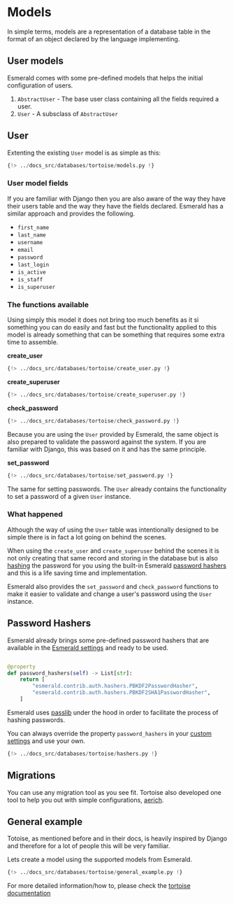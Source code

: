 # Models

In simple terms, models are a representation of a database table in the format of an object declared by the language
implementing.

## User models

Esmerald comes with some pre-defined models that helps the initial configuration of users.

1. `AbstractUser` - The base user class containing all the fields required a user.
2. `User` - A subsclass of `AbstractUser`

## User

Extenting the existing `User` model is as simple as this: 

```python
{!> ../docs_src/databases/tortoise/models.py !}
```

### User model fields

If you are familiar with Django then you are also aware of the way they have their users table and the way they
have the fields declared. Esmerald has a similar approach and provides the following.

* `first_name`
* `last_name`
* `username`
* `email`
* `password`
* `last_login`
* `is_active`
* `is_staff`
* `is_superuser`

### The functions available

Using simply this model it does not bring too much benefits as it si something you can do easily and fast but the
functionality applied to this model is already something that can be something that requires some extra time to
assemble.

**create_user**

```python
{!> ../docs_src/databases/tortoise/create_user.py !}
```

**create_superuser**

```python
{!> ../docs_src/databases/tortoise/create_superuser.py !}
```

**check_password**

```python hl_lines="21"
{!> ../docs_src/databases/tortoise/check_password.py !}
```

Because you are using the `User` provided by Esmerald, the same object is also prepared to validate
the password against the system. If you are familiar with Django, this was based on it and has the
same principle.

**set_password**

```python hl_lines="21"
{!> ../docs_src/databases/tortoise/set_password.py !}
```

The same for setting passwords. The `User` already contains the functionality to set a password of
a given `User` instance.

### What happened

Although the way of using the `User` table was intentionally designed to be simple there is in fact a lot going
on behind the scenes.

When using the `create_user` and `create_superuser` behind the scenes it is not only creating that same record and
storing in the database but is also <a href='https://nordpass.com/blog/password-hash/' target='_blank'>hashing</a>
the password for you using the built-in Esmerald [password hashers](#password-hashers) and this is a life saving
time and implementation.

Esmerald also provides the `set_password` and `check_password` functions to make it easier to
validate and change a user's password using the `User` instance.

## Password Hashers

Esmerald already brings some pre-defined password hashers that are available in the
[Esmerald settings](../../application/settings.md) and ready to be used.

```python

@property
def password_hashers(self) -> List[str]:
    return [
        "esmerald.contrib.auth.hashers.PBKDF2PasswordHasher",
        "esmerald.contrib.auth.hashers.PBKDF2SHA1PasswordHasher",
    ]

```

Esmerald uses <a href='https://passlib.readthedocs.io/en/stable/' target='_blank'>passlib</a> under the hood
in order to facilitate the process of hashing passwords.

You can always override the property `password_hashers` in your
[custom settings](../../application/settings.md#custom-settings) and use your own.

```python
{!> ../docs_src/databases/tortoise/hashers.py !}
```

## Migrations

You can use any migration tool as you see fit. Tortoise also developed one tool to help you out with simple
configurations, <a href='https://github.com/tortoise/aerich' target='_blank'>aerich</a>.

## General example

Totoise, as mentioned before and in their docs, is heavily inspired by Django and therefore for a lot of people this
will be very familiar.

Lets create a model using the supported models from Esmerald.

```python
{!> ../docs_src/databases/tortoise/general_example.py !}
```

For more detailed information/how to, please check the [tortoise documentation](https://tortoise.github.io/)
